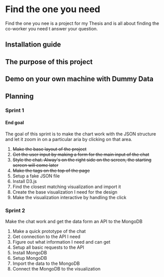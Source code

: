 # Find the one you need
Find the one you nee is a project for my Thesis and is all about finding the co-worker you need t answer your question.

## Installation guide

## The purpose of this project

## Demo on your own machine with Dummy Data


## Planning
### Sprint 1
#### End goal
The goal of this sprint is to make the chart work with the JSON structure and let it zoom in on a particular aria by clicking on that area.

1. ~~Make the base layout of the project~~
2. ~~Get the user input by making a form for the main input of the chat~~
3. ~~Style the chat. Alway's on the right side on the screen, the starting screen will come later~~
4. ~~Make the tags on the top of the page~~
5. Setup a fake JSON file
6. Install D3.js
7. Find the closest matching visualization and import it
8. Create the base visualization I need for the design
9. Make the visualization interactive by handling the click

### Sprint 2
Make the chat work and get the data form an API to the MongoDB

1. Make a quick prototype of the chat
2. Get connection to the API I need
3. Figure out what information I need and can get
4. Setup all basic requests to the API
5. Install MongoDB
6. Setup MongoDB
7. Import the data to the MongoDB
8. Connect the MongoDB to the visualization
